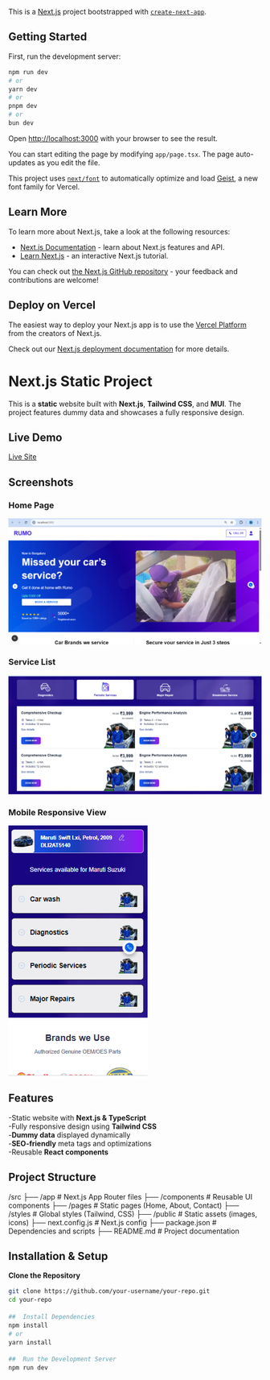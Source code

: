 This is a [Next.js](https://nextjs.org) project bootstrapped with [`create-next-app`](https://nextjs.org/docs/app/api-reference/cli/create-next-app).

## Getting Started

First, run the development server:

```bash
npm run dev
# or
yarn dev
# or
pnpm dev
# or
bun dev
```

Open [http://localhost:3000](http://localhost:3000) with your browser to see the result.

You can start editing the page by modifying `app/page.tsx`. The page auto-updates as you edit the file.

This project uses [`next/font`](https://nextjs.org/docs/app/building-your-application/optimizing/fonts) to automatically optimize and load [Geist](https://vercel.com/font), a new font family for Vercel.

## Learn More

To learn more about Next.js, take a look at the following resources:

- [Next.js Documentation](https://nextjs.org/docs) - learn about Next.js features and API.
- [Learn Next.js](https://nextjs.org/learn) - an interactive Next.js tutorial.

You can check out [the Next.js GitHub repository](https://github.com/vercel/next.js) - your feedback and contributions are welcome!

## Deploy on Vercel

The easiest way to deploy your Next.js app is to use the [Vercel Platform](https://vercel.com/new?utm_medium=default-template&filter=next.js&utm_source=create-next-app&utm_campaign=create-next-app-readme) from the creators of Next.js.

Check out our [Next.js deployment documentation](https://nextjs.org/docs/app/building-your-application/deploying) for more details.

#  Next.js Static Project

This is a **static** website built with **Next.js**, **Tailwind CSS**, and **MUI**. The project features dummy data and showcases a fully responsive design.

##  Live Demo
[Live Site](https://your-live-demo-link.com)

##  Screenshots

###  Home Page
![Home Page](./public/homepage.png)

###  Service List
![Product List](./public/product.png)

###  Mobile Responsive View
![Mobile View](./public/mobile_%20responsive.png)

##  Features
-Static website with **Next.js & TypeScript**  
-Fully responsive design using **Tailwind CSS**  
-**Dummy data** displayed dynamically  
-**SEO-friendly** meta tags and optimizations  
-Reusable **React components**  

##  Project Structure
/src ├── /app # Next.js App Router files
├── /components # Reusable UI components 
├── /pages # Static pages (Home, About, Contact) 
├── /styles # Global styles (Tailwind, CSS) 
├── /public # Static assets (images, icons)
├── next.config.js # Next.js config 
├── package.json # Dependencies and scripts 
├── README.md # Project documentation 

##  Installation & Setup
**Clone the Repository**  
   ```sh
   git clone https://github.com/your-username/your-repo.git
   cd your-repo

##  Install Dependencies
npm install
# or
yarn install

##  Run the Development Server
npm run dev
